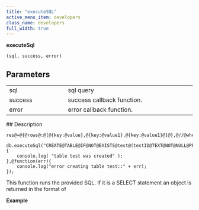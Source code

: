 ```yaml
---
title: "executeSQL"
active_menu_item: developers
class_name: developers
full_width: true
---
```



**executeSql**

    (sql, success, error)
   

## Parameters

<table>
<tr>
<td width="193">
sql

</td>
<td width="17">

</td>
<td width="670">
sql query

</td>
</tr>
<tr>
<td width="193">
success

</td>
<td width="17">

</td>
<td width="670">
success callback function.

</td>
</tr>
<tr>
<td width="193">
error

</td>
<td width="17">

</td>
<td width="670">
error callback function.

</td>
</tr>
</table>
## Description

     
    res@=@{@rows@:@[@{key:@value},@{key:@value1},@{key:@value1}@]@},@//@where@key@is@field@name
     
    db.executeSql("CREATE@TABLE@IF@NOT@EXISTS@test@(testID@TEXT@NOT@NULL@PRIMARY@KEY,@fio@TEXT@NOT@NULL,@adress@TEXT)",@function(){
        console.log( "table test was created" );
    },@function(err){
        console.log("error creating table test::" + err);
    });
   

This function runs the provided SQL. If it is a SELECT statement an object is returned in the format of

**Example**

